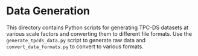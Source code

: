 # Data Generation

This directory contains Python scripts for generating TPC-DS datasets at various scale factors and converting them to different file formats. Use the `generate_tpcds_data.py` script to generate raw data and `convert_data_formats.py` to convert to various formats. 